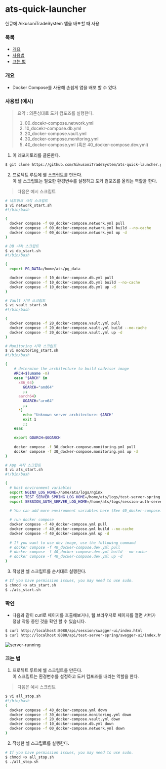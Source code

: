 # ats-quick-launcher
한큐에 AikusoniTradeSystem 앱을 배포할 때 사용

### 목록
- [개요](#개요)
- [사용법](#사용법)
- [끄는 법](#끄는-법)

### 개요
- Docker Compose를 사용해 손쉽게 앱을 배포 할 수 있다.

### 사용법 (예시)
> 요약 :
> 의존성대로 도커 컴포즈를 실행한다.
> 1. 00_docekr-compose.network.yml
> 1. 10_docekr-compose.db.yml 
> 2. 20_docker-compose.vault.yml
> 3. 30_docker-compose.monitoring.yml
> 4. 40_docker-compose.yml (혹은 40_docker-compose.dev.yml)

1. 이 레포지토리를 클론한다.
```sh
$ git clone https://github.com/AikusoniTradeSystem/ats-quick-launcher.git
```

2. 프로젝트 루트에 쉘 스크립트를 만든다. \
이 쉘 스크립트는 필요한 환경변수를 설정하고 도커 컴포즈를 올리는 역할을 한다.
> 다음은 예시 스크립트
```sh
# 네트워크 시작 스크립트
$ vi network_start.sh
#!/bin/bash

(
  docker compose -f 00_docker-compose.network.yml pull
  docker compose -f 00_docker-compose.network.yml build --no-cache
  docker compose -f 00_docker-compose.network.yml up -d
)
```

```sh
# DB 시작 스크립트
$ vi db_start.sh
#!/bin/bash

(
  export PG_DATA=/home/ats/pg_data

  docker compose -f 10_docker-compose.db.yml pull
  docker compose -f 10_docker-compose.db.yml build --no-cache
  docker compose -f 10_docker-compose.db.yml up -d
)
```

```sh
# Vault 시작 스크립트  
$ vi vault_start.sh
#!/bin/bash

(
  docker compose -f 20_docker-compose.vault.yml pull
  docker compose -f 20_docker-compose.vault.yml build --no-cache
  docker compose -f 20_docker-compose.vault.yml up -d
)
```

```sh
# Monitoring 시작 스크립트
$ vi monitoring_start.sh
#!/bin/bash

(
    # determine the architecture to build cadvisor image
    ARCH=$(uname -m)
    case "$ARCH" in
      x86_64)
        GOARCH="amd64"
        ;;
      aarch64)
        GOARCH="arm64"
        ;;
      *)
        echo "Unknown server architecture: $ARCH"
        exit 1
        ;;
    esac
    
    export GOARCH=$GOARCH
    
    docker compose -f 30_docker-compose.monitoring.yml pull
    docker compose -f 30_docker-compose.monitoring.yml up -d
)
```

```sh
# App 시작 스크립트
$ vi ats_start.sh
#!/bin/bash

(
  # host environment variables
  export NGINX_LOG_HOME=/home/ats/logs/nginx
  export TEST_SERVER_SPRING_LOG_HOME=/home/ats/logs/test-server-spring
  export SESSION_AUTH_SERVER_LOG_HOME=/home/ats/logs/session-auth-server
  
  # You can add more environment variables here (See 40_docker-compose.yml)

  # run docker compose
  docker compose -f 40_docker-compose.yml pull
  docker compose -f 40_docker-compose.yml build --no-cache
  docker compose -f 40_docker-compose.yml up -d
  
  # If you want to use dev image, use the following command
  # docker compose -f 40_docker-compose.dev.yml pull 
  # docker compose -f 40_docker-compose.dev.yml build --no-cache
  # docker compose -f 40_docker-compose.dev.yml up -d
)
```

3. 작성한 쉘 스크립트를 순서대로 실행한다.
```sh
# If you have permission issues, you may need to use sudo.
$ chmod +x ats_start.sh
$ ./ats_start.sh
```

### 확인
- 다음과 같이 curl로 페이지를 호출해보거나, 웹 브라우저로 페이지를 열면 서버가 정상 작동 중인 것을 확인 할 수 있습니다. 
```sh
$ curl http://localhost:8080/api/session/swagger-ui/index.html
$ curl http://localhost:8080/api/test-server-spring/swagger-ui/index.html
````

![server-running](./documents/imgs/server-running-test.png)

### 끄는 법
1. 프로젝트 루트에 쉘 스크립트를 만든다. \
이 스크립트는 환경변수를 설정하고 도커 컴포즈를 내리는 역할을 한다.
> 다음은 예시 스크립트
```sh
$ vi all_stop.sh
#!/bin/bash
(
  docker compose -f 40_docker-compose.yml down
  docker compose -f 30_docker-compose.monitoring.yml down
  docker compose -f 20_docker-compose.vault.yml down
  docker compose -f 10_docker-compose.db.yml down
  docker compose -f 00_docker-compose.network.yml down
)
```

2. 작성한 쉘 스크립트를 실행한다.
```sh
# If you have permission issues, you may need to use sudo.
$ chmod +x all_stop.sh
$ ./all_stop.sh
```